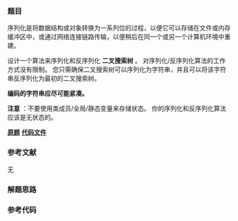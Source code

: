 ### 题目
序列化是将数据结构或对象转换为一系列位的过程，以便它可以存储在文件或内存缓冲区中，或通过网络连接链路传输，以便稍后在同一个或另一个计算机环境中重建。

设计一个算法来序列化和反序列化 **二叉搜索树** 。 对序列化/反序列化算法的工作方式没有限制。
您只需确保二叉搜索树可以序列化为字符串，并且可以将该字符串反序列化为最初的二叉搜索树。

**编码的字符串应尽可能紧凑。**

**注意** ：不要使用类成员/全局/静态变量来存储状态。 你的序列化和反序列化算法应该是无状态的。

 **[原题](https://leetcode-cn.com/problems/serialize-and-deserialize-bst/)**    **[代码文件]()**


### 参考文献
无

### 解题思路




### 参考代码

```go


```




